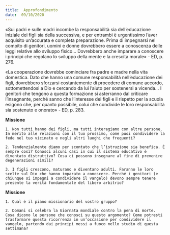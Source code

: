 ```yaml
---
title:  Approfondimento
date:  09/10/2020
---
```


«Sui padri e sulle madri incombe la responsabilità sia dell’educazione iniziale dei figli sia della successiva, e per entrambi è urgentissimo l’aver acquisito un’accurata e completa preparazione. Prima di impegnarsi nel compito di genitori, uomini e donne dovrebbero essere a conoscenza delle leggi relative allo sviluppo fisico… Dovrebbero anche imparare a conoscere i principi che regolano lo sviluppo della mente e la crescita morale» - ED, p. 276.

«La cooperazione dovrebbe cominciare fra padre e madre nella vita domestica. Dato che hanno una comune responsabilità nell’educazione dei figli, dovrebbero sforzarsi costantemente di procedere di comune accordo, sottomettendosi a Dio e cercando da lui l’aiuto per sostenersi a vicenda… I genitori che tengono a questa formazione si asterranno dal criticare l’insegnante, perché sanno che l’interesse dei figli e il rispetto per la scuola esigono che, per quanto possibile, colui che condivide le loro responsabilità sia sostenuto e onorato» - ED, p. 283.

**Missione**

`1.	Non tutti hanno dei figli, ma tutti interagiamo con altre persone. In merito alle relazioni con il tuo prossimo, come puoi condividere la fede nel tuo vicinato e negli altri luoghi che frequenti?`

`2.	Tendenzialmente diamo per scontato che l’istruzione sia benefica. È sempre così? Conosci alcuni casi in cui il sistema educativo è diventato distruttivo? Cosa ci possono insegnare al fine di prevenire degenerazioni simili?`

`3.	I figli crescono, maturano e diventano adulti. Faranno le loro scelte sul Dio che hanno imparato a conoscere. Perché i genitori (e chiunque si impegni a condividere il vangelo) devono sempre tenere presente la verità fondamentale del libero arbitrio?`

**Missione**

`1.	Qual è il piano missionario del vostro gruppo?`

`2.	Domani si celebra la Giornata mondiale contro la pena di morte. Cosa dicono le persone che conosci su questo argomento? Come potresti trasformare questa ricorrenza in un’occasione per condividere il vangelo, partendo dai principi messi a fuoco nello studio di questa settimana?`